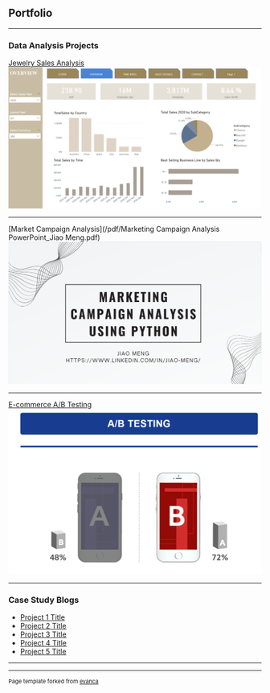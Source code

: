## Portfolio

---

### Data Analysis Projects 

[Jewelry Sales Analysis](https://app.powerbi.com/view?r=eyJrIjoiNGIyMTdmYTMtMjg0MC00Njg4LThhNjctN2JiNDFiNGQyZGQ1IiwidCI6IjZiNDQ1YjJlLWNmMzAtNDVjMi1iNWFlLWFkZmE1YzgwZWQxYiIsImMiOjEwfQ%3D%3D)
<img src="images/powerbi cover.png?raw=true"/>

---
[Market Campaign Analysis](/pdf/Marketing Campaign Analysis PowerPoint_Jiao Meng.pdf)
<img src="images/campaign analysis cover.png?raw=true"/>

---
[E-commerce A/B Testing](/sample_page)
<img src="images/abtesting cover.png?raw=true"/>

---

### Case Study Blogs

- [Project 1 Title](http://example.com/)
- [Project 2 Title](http://example.com/)
- [Project 3 Title](http://example.com/)
- [Project 4 Title](http://example.com/)
- [Project 5 Title](http://example.com/)

---




---
<p style="font-size:11px">Page template forked from <a href="https://github.com/evanca/quick-portfolio">evanca</a></p>
<!-- Remove above link if you don't want to attibute -->
